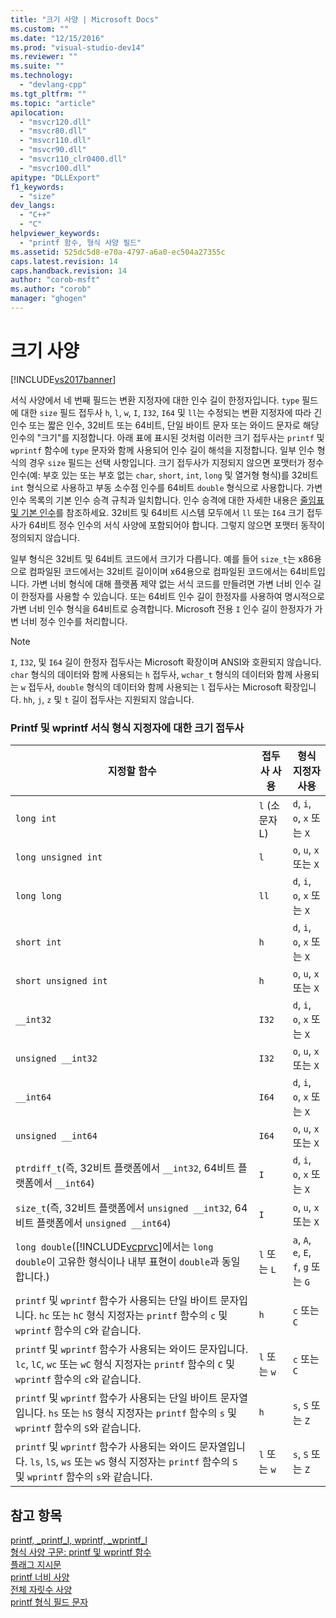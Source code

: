 ```yaml
---
title: "크기 사양 | Microsoft Docs"
ms.custom: ""
ms.date: "12/15/2016"
ms.prod: "visual-studio-dev14"
ms.reviewer: ""
ms.suite: ""
ms.technology: 
  - "devlang-cpp"
ms.tgt_pltfrm: ""
ms.topic: "article"
apilocation: 
  - "msvcr120.dll"
  - "msvcr80.dll"
  - "msvcr110.dll"
  - "msvcr90.dll"
  - "msvcr110_clr0400.dll"
  - "msvcr100.dll"
apitype: "DLLExport"
f1_keywords: 
  - "size"
dev_langs: 
  - "C++"
  - "C"
helpviewer_keywords: 
  - "printf 함수, 형식 사양 필드"
ms.assetid: 525dc5d8-e70a-4797-a6a0-ec504a27355c
caps.latest.revision: 14
caps.handback.revision: 14
author: "corob-msft"
ms.author: "corob"
manager: "ghogen"
---
```

# 크기 사양
[!INCLUDE[vs2017banner](../assembler/inline/includes/vs2017banner.md)]

서식 사양에서 네 번째 필드는 변환 지정자에 대한 인수 길이 한정자입니다.  `type` 필드에 대한 `size` 필드 접두사 `h`, `l`, `w`, `I`, `I32`, `I64` 및 `ll`는 수정되는 변환 지정자에 따라 긴 인수 또는 짧은 인수, 32비트 또는 64비트, 단일 바이트 문자 또는 와이드 문자로 해당 인수의 "크기"를 지정합니다.  아래 표에 표시된 것처럼 이러한 크기 접두사는 `printf` 및 `wprintf` 함수에 `type` 문자와 함께 사용되어 인수 길이 해석을 지정합니다.  일부 인수 형식의 경우 `size` 필드는 선택 사항입니다.   크기 접두사가 지정되지 않으면 포맷터가 정수 인수\(예: 부호 있는 또는 부호 없는 `char`, `short`, `int`, `long` 및 열거형 형식\)를 32비트 `int` 형식으로 사용하고 부동 소수점 인수를 64비트 `double` 형식으로 사용합니다.  가변 인수 목록의 기본 인수 승격 규칙과 일치합니다.  인수 승격에 대한 자세한 내용은 [줄임표 및 기본 인수](../misc/ellipses-and-default-arguments.md)를 참조하세요.  32비트 및 64비트 시스템 모두에서 `ll` 또는 `I64` 크기 접두사가 64비트 정수 인수의 서식 사양에 포함되어야 합니다.  그렇지 않으면 포맷터 동작이 정의되지 않습니다.  
  
 일부 형식은 32비트 및 64비트 코드에서 크기가 다릅니다.  예를 들어 `size_t`는 x86용으로 컴파일된 코드에서는 32비트 길이이며 x64용으로 컴파일된 코드에서는 64비트입니다.  가변 너비 형식에 대해 플랫폼 제약 없는 서식 코드를 만들려면 가변 너비 인수 길이 한정자를 사용할 수 있습니다.  또는 64비트 인수 길이 한정자를 사용하여 명시적으로 가변 너비 인수 형식을 64비트로 승격합니다.  Microsoft 전용 `I` 인수 길이 한정자가 가변 너비 정수 인수를 처리합니다.  
  
> [!NOTE]
>  `I`, `I32`, 및 `I64` 길이 한정자 접두사는 Microsoft 확장이며 ANSI와 호환되지 않습니다.  `char` 형식의 데이터와 함께 사용되는 `h` 접두사, `wchar_t` 형식의 데이터와 함께 사용되는 `w` 접두사, `double` 형식의 데이터와 함께 사용되는 `l` 접두사는 Microsoft 확장입니다.  `hh`, `j`, `z` 및 `t` 길이 접두사는 지원되지 않습니다.  
  
### Printf 및 wprintf 서식 형식 지정자에 대한 크기 접두사  
  
|지정할 함수|접두사 사용|형식 지정자 사용|  
|------------|------------|---------------|  
|`long int`|`l` \(소문자 L\)|`d`, `i`, `o`, `x` 또는 `X`|  
|`long unsigned int`|`l`|`o`, `u`, `x` 또는 `X`|  
|`long long`|`ll`|`d`, `i`, `o`, `x` 또는 `X`|  
|`short int`|`h`|`d`, `i`, `o`, `x` 또는 `X`|  
|`short unsigned int`|`h`|`o`, `u`, `x` 또는 `X`|  
|`__int32`|`I32`|`d`, `i`, `o`, `x` 또는 `X`|  
|`unsigned __int32`|`I32`|`o`, `u`, `x` 또는 `X`|  
|`__int64`|`I64`|`d`, `i`, `o`, `x` 또는 `X`|  
|`unsigned __int64`|`I64`|`o`, `u`, `x` 또는 `X`|  
|`ptrdiff_t`\(즉, 32비트 플랫폼에서 `__int32`, 64비트 플랫폼에서 `__int64`\)|`I`|`d`, `i`, `o`, `x` 또는 `X`|  
|`size_t`\(즉, 32비트 플랫폼에서 `unsigned __int32`, 64비트 플랫폼에서 `unsigned __int64`\)|`I`|`o`, `u`, `x` 또는 `X`|  
|`long double`\([!INCLUDE[vcprvc](../build/includes/vcprvc_md.md)]에서는 `long double`이 고유한 형식이나 내부 표현이 `double`과 동일합니다.\)|`l` 또는 `L`|`a`, `A`, `e`, `E`, `f`, `g` 또는 `G`|  
|`printf` 및 `wprintf` 함수가 사용되는 단일 바이트 문자입니다.  `hc` 또는 `hC` 형식 지정자는 `printf` 함수의 `c` 및 `wprintf` 함수의 `C`와 같습니다.|`h`|`c` 또는 `C`|  
|`printf` 및 `wprintf` 함수가 사용되는 와이드 문자입니다.  `lc`, `lC`, `wc` 또는 `wC` 형식 지정자는 `printf` 함수의 `C` 및 `wprintf` 함수의 `c`와 같습니다.|`l` 또는 `w`|`c` 또는 `C`|  
|`printf` 및 `wprintf` 함수가 사용되는 단일 바이트 문자열입니다.  `hs` 또는 `hS` 형식 지정자는 `printf` 함수의 `s` 및 `wprintf` 함수의 `S`와 같습니다.|`h`|`s`, `S` 또는 `Z`|  
|`printf` 및 `wprintf` 함수가 사용되는 와이드 문자열입니다.  `ls`, `lS`, `ws` 또는 `wS` 형식 지정자는 `printf` 함수의 `S` 및 `wprintf` 함수의 `s`와 같습니다.|`l` 또는 `w`|`s`, `S` 또는 `Z`|  
  
## 참고 항목  
 [printf, \_printf\_l, wprintf, \_wprintf\_l](../c-runtime-library/reference/printf-printf-l-wprintf-wprintf-l.md)   
 [형식 사양 구문: printf 및 wprintf 함수](../c-runtime-library/format-specification-syntax-printf-and-wprintf-functions.md)   
 [플래그 지시문](../c-runtime-library/flag-directives.md)   
 [printf 너비 사양](../c-runtime-library/printf-width-specification.md)   
 [전체 자릿수 사양](../c-runtime-library/precision-specification.md)   
 [printf 형식 필드 문자](../c-runtime-library/printf-type-field-characters.md)